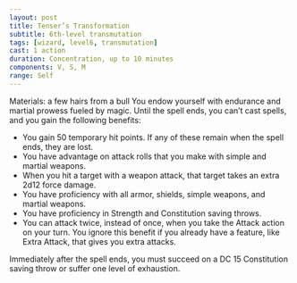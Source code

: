 ```yaml
---
layout: post
title: Tenser’s Transformation
subtitle: 6th-level transmutation
tags: [wizard, level6, transmutation]
cast: 1 action
duration: Concentration, up to 10 minutes
components: V, S, M
range: Self
---
```

Materials: a few hairs from a bull
You endow yourself with endurance and martial prowess fueled by magic. Until the spell ends, you can’t cast spells, and you gain the following benefits:

- You gain 50 temporary hit points. If any of these remain when the spell ends, they are lost.
- You have advantage on attack rolls that you make with simple and martial weapons.
- When you hit a target with a weapon attack, that target takes an extra 2d12 force damage.
- You have proficiency with all armor, shields, simple weapons, and martial weapons.
- You have proficiency in Strength and Constitution saving throws.
- You can attack twice, instead of once, when you take the Attack action on your turn. You ignore this benefit if you already have a feature, like Extra Attack, that gives you extra attacks.

Immediately after the spell ends, you must succeed on a DC 15 Constitution saving throw or suffer one level of exhaustion.